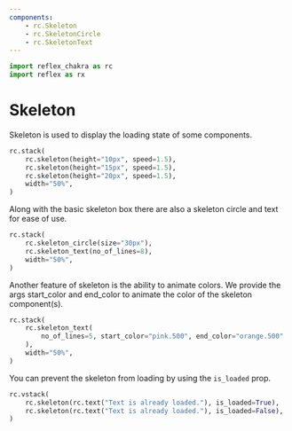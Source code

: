 ```yaml
---
components:
    - rc.Skeleton
    - rc.SkeletonCircle
    - rc.SkeletonText
---
```


```python exec
import reflex_chakra as rc
import reflex as rx
```

# Skeleton

Skeleton is used to display the loading state of some components.

```python demo
rc.stack(
    rc.skeleton(height="10px", speed=1.5),
    rc.skeleton(height="15px", speed=1.5),
    rc.skeleton(height="20px", speed=1.5),
    width="50%",
)
```

Along with the basic skeleton box there are also a skeleton circle and text for ease of use.

```python demo
rc.stack(
    rc.skeleton_circle(size="30px"),
    rc.skeleton_text(no_of_lines=8),
    width="50%",
)
```

Another feature of skeleton is the ability to animate colors.
We provide the args start_color and end_color to animate the color of the skeleton component(s).

```python demo
rc.stack(
    rc.skeleton_text(
        no_of_lines=5, start_color="pink.500", end_color="orange.500"
    ),
    width="50%",
)
```

You can prevent the skeleton from loading by using the `is_loaded` prop.

```python demo
rc.vstack(
    rc.skeleton(rc.text("Text is already loaded."), is_loaded=True),
    rc.skeleton(rc.text("Text is already loaded."), is_loaded=False),
)
```
